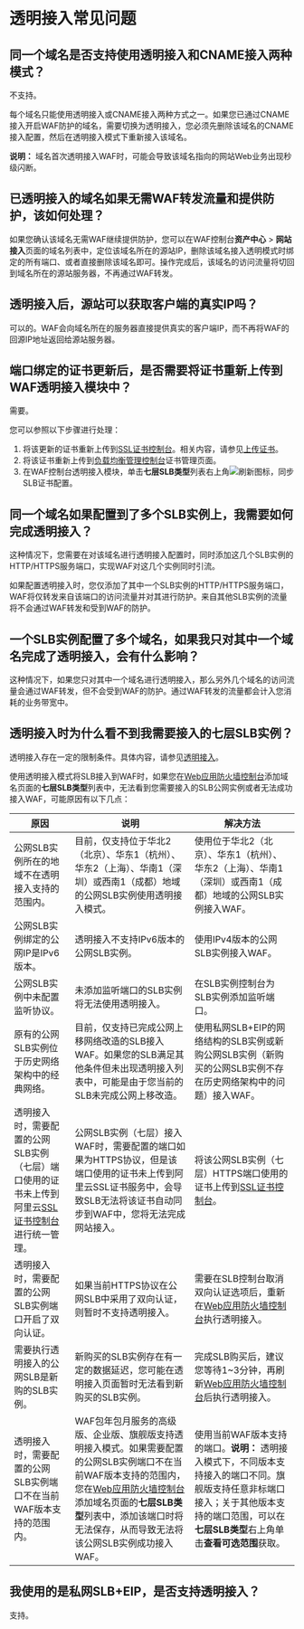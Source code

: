 # 透明接入常见问题

## 同一个域名是否支持使用透明接入和CNAME接入两种模式？

不支持。

每个域名只能使用透明接入或CNAME接入两种方式之一。如果您已通过CNAME接入开启WAF防护的域名，需要切换为透明接入，您必须先删除该域名的CNAME接入配置，然后在透明接入模式下重新接入该域名。

**说明：** 域名首次透明接入WAF时，可能会导致该域名指向的网站Web业务出现秒级闪断。

## 已透明接入的域名如果无需WAF转发流量和提供防护，该如何处理？

如果您确认该域名无需WAF继续提供防护，您可以在WAF控制台**资产中心** \> **网站接入**页面的域名列表中，定位该域名所在的源站IP，删除该域名接入透明模式时绑定的所有端口、或者直接删除该域名即可。操作完成后，该域名的访问流量将切回到域名所在的源站服务器，不再通过WAF转发。

## 透明接入后，源站可以获取客户端的真实IP吗？

可以的。WAF会向域名所在的服务器直接提供真实的客户端IP，而不再将WAF的回源IP地址返回给源站服务器。

## 端口绑定的证书更新后，是否需要将证书重新上传到WAF透明接入模块中？

需要。

您可以参照以下步骤进行处理：

1.  将该更新的证书重新上传到[SSL证书控制台](https://yundunnext.console.aliyun.com/?p=cas)。相关内容，请参见[上传证书](/cn.zh-CN/证书（第三方）上传/上传证书.md)。
2.  将该证书重新上传到[负载均衡管理控制台](https://slb.console.aliyun.com/slb/cn-hangzhou)证书管理页面。
3.  在WAF控制台透明接入模块，单击**七层SLB类型**列表右上角![刷新](https://static-aliyun-doc.oss-accelerate.aliyuncs.com/assets/img/zh-CN/5356623061/p175300.png)图标，同步SLB证书配置。

## 同一个域名如果配置到了多个SLB实例上，我需要如何完成透明接入？

这种情况下，您需要在对该域名进行透明接入配置时，同时添加这几个SLB实例的HTTP/HTTPS服务端口，实现WAF对这几个实例同时引流。

如果配置透明接入时，您仅添加了其中一个SLB实例的HTTP/HTTPS服务端口，WAF将仅转发来自该端口的访问流量并对其进行防护。来自其他SLB实例的流量将不会通过WAF转发和受到WAF的防护。

## 一个SLB实例配置了多个域名，如果我只对其中一个域名完成了透明接入，会有什么影响？

这种情况下，如果您只对其中一个域名进行透明接入，那么另外几个域名的访问流量会通过WAF转发，但不会受到WAF的防护。通过WAF转发的流量都会计入您消耗的业务带宽中。

## 透明接入时为什么看不到我需要接入的七层SLB实例？

透明接入存在一定的限制条件。具体内容，请参见[透明接入](/cn.zh-CN/接入WAF/透明接入.md)。

使用透明接入模式将SLB接入到WAF时，如果您在[Web应用防火墙控制台](https://yundun.console.aliyun.com/?p=waf)添加域名页面的**七层SLB类型**列表中，无法看到您需要接入的SLB公网实例或者无法成功接入WAF，可能原因有以下几点：

|原因|说明|解决方法|
|--|--|----|
|公网SLB实例所在的地域不在透明接入支持的范围内。|目前，仅支持位于华北2（北京）、华东1（杭州）、华东2（上海）、华南1（深圳）或西南1（成都）地域的公网SLB实例使用透明接入模式。|使用位于华北2（北京）、华东1（杭州）、华东2（上海）、华南1（深圳）或西南1（成都）地域的公网SLB实例接入WAF。|
|公网SLB实例绑定的公网IP是IPv6版本。|透明接入不支持IPv6版本的公网SLB实例。|使用IPv4版本的公网SLB实例接入WAF。|
|公网SLB实例中未配置监听协议。|未添加监听端口的SLB实例将无法使用透明接入。|在SLB实例控制台为SLB实例添加监听端口。|
|原有的公网SLB实例位于历史网络架构中的经典网络。|目前，仅支持已完成公网上移网络改造的SLB接入WAF。如果您的SLB满足其他条件但未出现透明接入列表中，可能是由于您当前的SLB未完成公网上移改造。|使用私网SLB+EIP的网络结构的SLB实例或新购公网SLB实例（新购买的公网SLB实例不存在历史网络架构中的问题）接入WAF。|
|透明接入时，需要配置的公网SLB实例（七层）端口使用的证书未上传到阿里云[SSL证书控制台](https://yundunnext.console.aliyun.com/?p=cas)进行统一管理。|公网SLB实例（七层）接入WAF时，需要配置的端口如果为HTTPS协议，但是该端口使用的证书未上传到阿里云SSL证书服务中，会导致SLB无法将该证书自动同步到WAF中，您将无法完成网站接入。|将该公网SLB实例（七层）HTTPS端口使用的证书上传到[SSL证书控制台](https://yundunnext.console.aliyun.com/?p=cas)。|
|透明接入时，需要配置的公网SLB实例端口开启了双向认证。|如果当前HTTPS协议在公网SLB中采用了双向认证，则暂时不支持透明接入。|需要在SLB控制台取消双向认证选项后，重新在[Web应用防火墙控制台](https://yundun.console.aliyun.com/?p=waf)执行透明接入。|
|需要执行透明接入的公网SLB是新购的SLB实例。|新购买的SLB实例存在有一定的数据延迟，您可能在透明接入页面暂时无法看到新购买的SLB实例。|完成SLB购买后，建议您等待1~3分钟，再刷新[Web应用防火墙控制台](https://yundun.console.aliyun.com/?p=waf)后执行透明接入。|
|透明接入时，需要配置的公网SLB实例端口不在当前WAF版本支持的范围内。|WAF包年包月服务的高级版、企业版、旗舰版支持透明接入模式。如果需要配置的公网SLB实例端口不在当前WAF版本支持的范围内，您在[Web应用防火墙控制台](https://yundun.console.aliyun.com/?p=waf)添加域名页面的**七层SLB类型**列表中，添加该端口时将无法保存，从而导致无法将该公网SLB实例成功接入WAF。|使用当前WAF版本支持的端口。**说明：** 透明接入模式下，不同版本支持接入的端口不同。旗舰版支持任意非标端口接入；关于其他版本支持的端口范围，可以在**七层SLB类型**右上角单击**查看可选范围**获取。 |

## 我使用的是私网SLB+EIP，是否支持透明接入？

支持。

